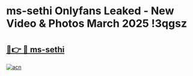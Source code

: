 # ms-sethi Onlyfans Leaked - New Video & Photos March 2025 !3qgsz

# <h2><a href="https://3tskkb.iuczelnia.edu.pl?title=ms-sethi&ref=3qgsz">🔗👉 🔴 ms-sethi</a></h2>

[![acn](https://github.com/user-attachments/assets/0f9c940e-d8b0-45ae-aac7-cd30a18b3e1c)](https://3tskkb.iuczelnia.edu.pl?title=ms-sethi&ref=3qgsz)

